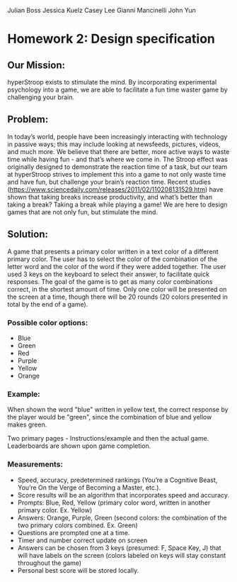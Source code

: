 Julian Boss
Jessica Kuelz
Casey Lee
Gianni Mancinelli
John Yun

# Homework 2: Design specification


## Our Mission: 
hyperStroop exists to stimulate the mind. By incorporating experimental psychology into a game, we are able to facilitate a fun time waster game by challenging your brain.
## Problem: 
In today’s world, people have been increasingly interacting with technology in passive ways; this may include looking at newsfeeds, pictures, videos, and much more. We believe that there are better, more active ways to waste time while having fun - and that’s where we come in. The Stroop effect was originally designed to demonstrate the reaction time of a task, but our team at hyperStroop strives to implement this into a game to not only waste time and have fun, but challenge your brain’s reaction time. Recent studies (https://www.sciencedaily.com/releases/2011/02/110208131529.htm) have shown that taking breaks increase productivity, and what’s better than taking a break? Taking a break while playing a game! We are here to design games that are not only fun, but stimulate the mind.

## Solution: 
A game that presents a primary color written in a text color of a different primary color. The user has to select the color of the combination of the letter word and the color of the word if they were added together. The user used 3 keys on the keyboard to select their answer, to facilitate quick responses. The goal of the game is to get as many color combinations correct, in the shortest amount of time. Only one color will be presented on the screen at a time, though there will be 20 rounds (20 colors presented in total by the end of a game).

### Possible color options:
* Blue
* Green
* Red
* Purple
* Yellow
* Orange

### Example: 
When shown the word "blue" written in yellow text, the correct response by the player would be "green", since the combination of blue and yellow makes green.

Two primary pages - Instructions/example and then the actual game. Leaderboards are shown upon game completion.

### Measurements: 
* Speed, accuracy, predetermined rankings (You’re a Cognitive Beast, You’re On the Verge of Becoming a Master, etc.).
* Score results will be an algorithm that incorporates speed and accuracy.
* Prompts: Blue, Red, Yellow (primary color word, written in another primary color. Ex. Yellow)
* Answers: Orange, Purple, Green (second colors: the combination of the two primary colors combined. Ex. Green)
* Questions are prompted one at a time.
* Timer and number correct update on screen
* Answers can be chosen from 3 keys (presumed: F, Space Key, J) that will have labels on the screen (colors labeled on keys will stay constant throughout the game)
* Personal best score will be stored locally.









